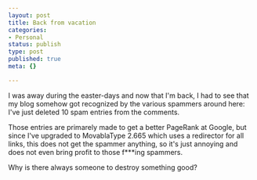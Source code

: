 ```yaml
---
layout: post
title: Back from vacation
categories:
- Personal
status: publish
type: post
published: true
meta: {}

---
```

<p>
I was away during the easter-days and now that I'm back, I had to see that my blog somehow got recognized by the various spammers around here: I've just deleted 10 spam entries from the comments.
</p><p>
Those entries are primarely made to get a better PageRank at Google, but since I've upgraded to MovablaType 2.665 which uses a redirector for all links, this does not get the spammer anything, so it's just annoying and does not even bring profit to those f***ing spammers.
</p><p>
Why is there always someone to destroy something good?
</p>
